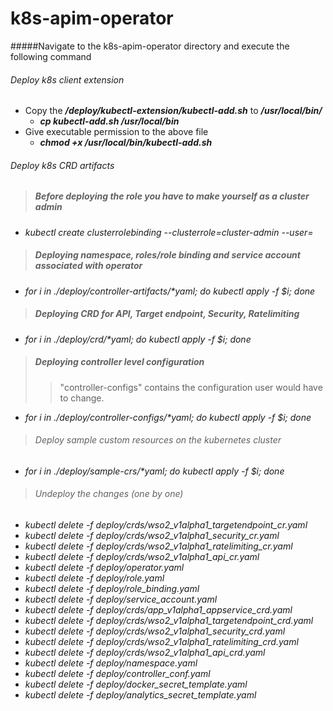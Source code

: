 # k8s-apim-operator

#####Navigate to the k8s-apim-operator directory and execute the following command

###### Deploy k8s client extension
- Copy the ***/deploy/kubectl-extension/kubectl-add.sh*** to ***/usr/local/bin/***
    - ___cp kubectl-add.sh /usr/local/bin___
- Give executable permission to the above file <br /> 
    -  ***chmod +x /usr/local/bin/kubectl-add.sh***

###### Deploy k8s CRD artifacts

> ##### Before deploying the role you have to make yourself as a cluster admin
- *kubectl create clusterrolebinding <email-address> --clusterrole=cluster-admin --user=<email-address>*

> ##### Deploying namespace, roles/role binding and service account associated with operator
- _for i in ./deploy/controller-artifacts/*yaml; do kubectl apply -f $i; done_

> ##### Deploying CRD for API, Target endpoint, Security, Ratelimiting
- _for i in ./deploy/crd/*yaml; do kubectl apply -f $i; done_


> ##### Deploying controller level configuration
>> "controller-configs" contains the configuration user would have to
change.  
- _for i in ./deploy/controller-configs/*yaml; do kubectl apply -f $i; done_

> ###### Deploy sample custom resources on the kubernetes cluster
- _for i in ./deploy/sample-crs/*yaml; do kubectl apply -f $i; done_

> ###### Undeploy the changes (one by one)

- *kubectl delete -f deploy/crds/wso2_v1alpha1_targetendpoint_cr.yaml*
- *kubectl delete -f deploy/crds/wso2_v1alpha1_security_cr.yaml*
- *kubectl delete -f deploy/crds/wso2_v1alpha1_ratelimiting_cr.yaml*
- *kubectl delete -f deploy/crds/wso2_v1alpha1_api_cr.yaml*
- *kubectl delete -f deploy/operator.yaml*
- *kubectl delete -f deploy/role.yaml*
- *kubectl delete -f deploy/role_binding.yaml*
- *kubectl delete -f deploy/service_account.yaml*
- *kubectl delete -f deploy/crds/app_v1alpha1_appservice_crd.yaml*
- *kubectl delete -f deploy/crds/wso2_v1alpha1_targetendpoint_crd.yaml*
- *kubectl delete -f deploy/crds/wso2_v1alpha1_security_crd.yaml*
- *kubectl delete -f deploy/crds/wso2_v1alpha1_ratelimiting_crd.yaml*
- *kubectl delete -f deploy/crds/wso2_v1alpha1_api_crd.yaml*
- *kubectl delete -f deploy/namespace.yaml* 
- *kubectl delete -f deploy/controller_conf.yaml*
- *kubectl delete -f deploy/docker_secret_template.yaml*
- *kubectl delete -f deploy/analytics_secret_template.yaml*
